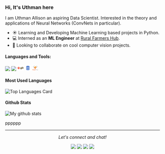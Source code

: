### Hi, It's Uthman here
I am Uthman Allison an aspiring Data Scientist. Interested in the theory and applications of Neural Networks (ConvNets in particular). 

- ☀️ Learning and Developing Machine Learning based projects in Python.
- 💻 Interned as an **ML Engineer** at [Rural Farmers Hub](https://ruralfarmershub.com/). 
- 👯 Looking to collaborate on cool computer vision projects.

#### **Languages and Tools:**  

<code><img height="20" src="https://raw.githubusercontent.com/shinokada/shinokada/master/assets/jupyter-notebook.png"></code>
<code><img height="20" src="https://raw.githubusercontent.com/shinokada/shinokada/master/assets/python.png"></code>
<code><img height="20" src="https://raw.githubusercontent.com/github/explore/80688e429a7d4ef2fca1e82350fe8e3517d3494d/topics/git/git.png"></code>
<code><img height="20" src="https://raw.githubusercontent.com/github/explore/80688e429a7d4ef2fca1e82350fe8e3517d3494d/topics/sql/sql.png"></code>
<code><img height="20" src="https://raw.githubusercontent.com/github/explore/80688e429a7d4ef2fca1e82350fe8e3517d3494d/topics/tensorflow/tensorflow.png"></code>

#### Most Used Languages
![Top Languages Card](https://github-readme-stats.vercel.app/api/top-langs/?username=alliwene&layout=compact)

#### Github Stats
![My github stats](https://github-readme-stats.vercel.app/api?username=alliwene&show_icons=true&theme=radical&hide=contribs,issues)


 pppppp

<hr>
<p align="center">
  <i>Let's connect and chat! </i>
<p align="center">
    <a href="https://twitter.com/aliiwene" alt="Twitter"><img src="https://github.com/imdhruv99/imdhruv99/blob/master/readme/twitter.png"></a>
    <a href="https://www.linkedin.com/in/uthman-allison-b8b276144/" alt="Linkedin"><img src="https://github.com/imdhruv99/imdhruv99/blob/master/readme/linkedin.png"></a>
    <a href="https://www.instagram.com/iamgoriola" alt="Instagram"><img src="https://github.com/imdhruv99/imdhruv99/blob/master/readme/insta.png"></a>
    <a href="https://github.com/alliwene" alt="GitHub"><img src="https://github.com/imdhruv99/imdhruv99/blob/master/readme/github.png"></a>
</p>
  
</p>

